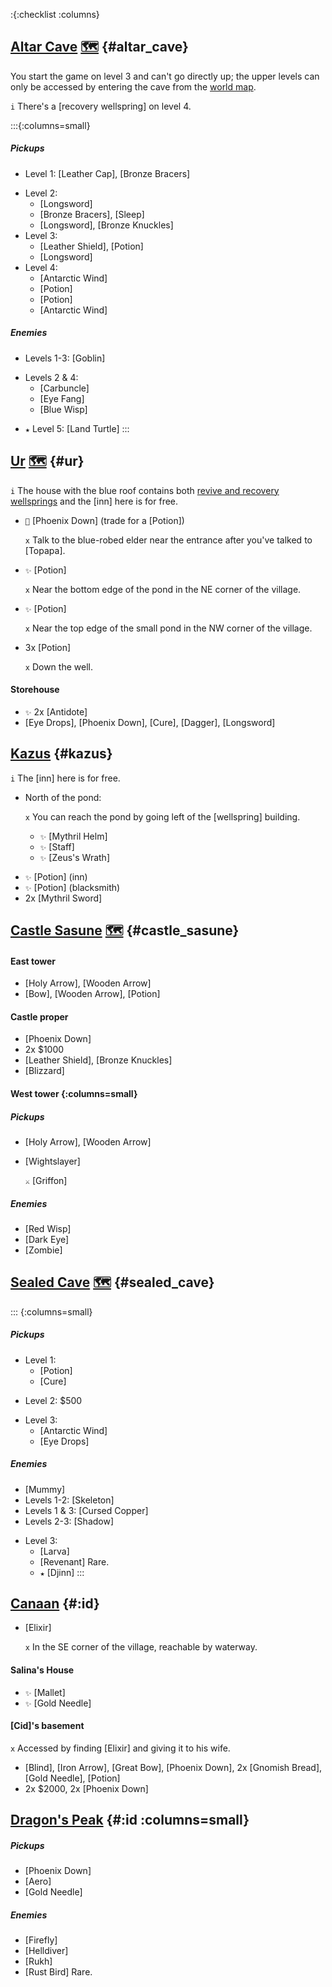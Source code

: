 :{:checklist :columns}

## [Altar Cave](@) [🗺️](https://gamefaqs.gamespot.com/pc/793808-final-fantasy-iii/map/7041-altar-cave) {#altar_cave}

You start the game on level 3 and can't go directly up; the upper levels can only be accessed by entering the cave from the [world map](floating_continent).

`i` There's a [recovery wellspring] on level 4.

:::{:columns=small}
##### Pickups
* Level 1: [Leather Cap], [Bronze Bracers]
- Level 2:
  * [Longsword]
  * [Bronze Bracers], [Sleep]
  * [Longsword], [Bronze Knuckles]
- Level 3:
  * [Leather Shield], [Potion]
  * [Longsword]
- Level 4:
  * [Antarctic Wind]
  * [Potion]
  * [Potion]
  * [Antarctic Wind]
##### Enemies
* Levels 1-3: [Goblin]
- Levels 2 & 4:
  * [Carbuncle]
  * [Eye Fang]
  * [Blue Wisp]
* `★` Level 5: [Land Turtle]
:::
  


## [Ur](@) [🗺️](https://gamefaqs.gamespot.com/pc/793808-final-fantasy-iii/map/8143-ur-village) {#ur}

`i` The house with the blue roof contains both [revive and recovery wellsprings](wellspring) and the [inn] here is for free.

* `💬` [Phoenix Down] (trade for a [Potion])

  `x` Talk to the blue-robed elder near the entrance after you've talked to [Topapa].
* `✨` [Potion]
  
  `x` Near the bottom edge of the pond in the NE corner of the village.
* `✨` [Potion]
  
  `x` Near the top edge of the small pond in the NW corner of the village.
* 3x [Potion]

  `x` Down the well.
#### Storehouse
* `✨` 2x [Antidote]
* [Eye Drops], [Phoenix Down], [Cure], [Dagger], [Longsword]
  


## [Kazus](@) {#kazus}

`i` The [inn] here is for free.

- North of the pond:

  `x` You can reach the pond by going left of the [wellspring] building.
  * `✨` [Mythril Helm]
  * `✨` [Staff]
  * `✨` [Zeus's Wrath]
* `✨` [Potion] (inn)
* `✨` [Potion] (blacksmith)
* 2x [Mythril Sword]



## [Castle Sasune](@) [🗺️](https://gamefaqs.gamespot.com/pc/793808-final-fantasy-iii/map/7639-sasune-castle-map) {#castle_sasune}
#### East tower
* [Holy Arrow], [Wooden Arrow]
* [Bow], [Wooden Arrow], [Potion]
####  Castle proper
* [Phoenix Down]
* 2x $1000
* [Leather Shield], [Bronze Knuckles]
* [Blizzard]
####  West tower {:columns=small}
##### Pickups 
* [Holy Arrow], [Wooden Arrow]
* [Wightslayer]
  
  `⚔️` [Griffon]
##### Enemies
* [Red Wisp]
* [Dark Eye]
* [Zombie]
  

  
## [Sealed Cave](@) [🗺️](https://gamefaqs.gamespot.com/pc/793808-final-fantasy-iii/map/7049-sealed-cave) {#sealed_cave}

::: {:columns=small}
##### Pickups
- Level 1:
  * [Potion]
  * [Cure]
* Level 2: $500
- Level 3:
  * [Antarctic Wind]
  * [Eye Drops]
##### Enemies
* [Mummy]
* Levels 1-2: [Skeleton]
* Levels 1 & 3: [Cursed Copper]
* Levels 2-3: [Shadow]
- Level 3:
  * [Larva]
  * [Revenant]
    Rare.
  * `★` [Djinn]
:::


## [Canaan](@) {#:id}

* [Elixir]

  `x` In the SE corner of the village, reachable by waterway.

#### Salina's House
* `✨` [Mallet]
* `✨` [Gold Needle]

#### [Cid]'s basement
`x` Accessed by finding [Elixir] and giving it to his wife.
* [Blind], [Iron Arrow], [Great Bow], [Phoenix Down], 2x [Gnomish Bread], [Gold Needle], [Potion]
* 2x $2000, 2x [Phoenix Down]



## [Dragon's Peak](@) {#:id :columns=small}
##### Pickups
* [Phoenix Down]
* [Aero]
* [Gold Needle]

##### Enemies
* [Firefly]
* [Helldiver]
* [Rukh]
* [Rust Bird]
  Rare.
